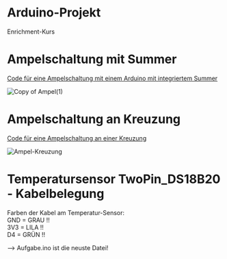 # Arduino-Projekt
Enrichment-Kurs

<h1>Ampelschaltung mit Summer</h1>
<a href="Ampelschaltung mit Summer">Code für eine Ampelschaltung mit einem Arduino mit integriertem Summer</a>

![Copy of Ampel(1)](https://user-images.githubusercontent.com/88386049/141510991-65446160-3da0-48da-9d5d-05244543f446.png)

<h1>Ampelschaltung an Kreuzung</h1>
<a href="Ampelschaltung Kreuzung">Code für eine Ampelschaltung an einer Kreuzung</a>

![Ampel-Kreuzung](https://user-images.githubusercontent.com/88386049/141518733-66d97b81-f237-4703-9cc0-9f948c1c499a.png)

<h1>Temperatursensor TwoPin_DS18B20 - Kabelbelegung</h1>
Farben der Kabel am Temperatur-Sensor:<br>
GND = GRAU !!<br>
3V3 = LILA !!<br>
D4  = GRÜN !!<br>

--> Aufgabe.ino ist die neuste Datei!
